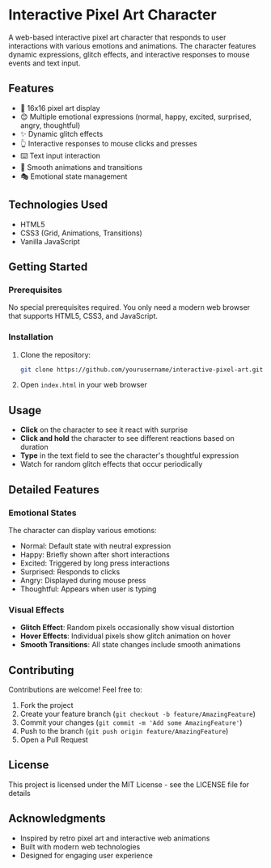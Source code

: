 # Interactive Pixel Art Character

A web-based interactive pixel art character that responds to user interactions with various emotions and animations. The character features dynamic expressions, glitch effects, and interactive responses to mouse events and text input.

## Features

- 🎨 16x16 pixel art display
- 😊 Multiple emotional expressions (normal, happy, excited, surprised, angry, thoughtful)
- ✨ Dynamic glitch effects
- 👆 Interactive responses to mouse clicks and presses
- ⌨️ Text input interaction
- 💫 Smooth animations and transitions
- 🎭 Emotional state management

## Technologies Used

- HTML5
- CSS3 (Grid, Animations, Transitions)
- Vanilla JavaScript

## Getting Started

### Prerequisites

No special prerequisites required. You only need a modern web browser that supports HTML5, CSS3, and JavaScript.

### Installation

1. Clone the repository:
   ```bash
   git clone https://github.com/yourusername/interactive-pixel-art.git
   ```

2. Open `index.html` in your web browser

## Usage

- **Click** on the character to see it react with surprise
- **Click and hold** the character to see different reactions based on duration
- **Type** in the text field to see the character's thoughtful expression
- Watch for random glitch effects that occur periodically

## Detailed Features

### Emotional States

The character can display various emotions:
- Normal: Default state with neutral expression
- Happy: Briefly shown after short interactions
- Excited: Triggered by long press interactions
- Surprised: Responds to clicks
- Angry: Displayed during mouse press
- Thoughtful: Appears when user is typing

### Visual Effects

- **Glitch Effect**: Random pixels occasionally show visual distortion
- **Hover Effects**: Individual pixels show glitch animation on hover
- **Smooth Transitions**: All state changes include smooth animations

## Contributing

Contributions are welcome! Feel free to:

1. Fork the project
2. Create your feature branch (`git checkout -b feature/AmazingFeature`)
3. Commit your changes (`git commit -m 'Add some AmazingFeature'`)
4. Push to the branch (`git push origin feature/AmazingFeature`)
5. Open a Pull Request

## License

This project is licensed under the MIT License - see the LICENSE file for details

## Acknowledgments

- Inspired by retro pixel art and interactive web animations
- Built with modern web technologies
- Designed for engaging user experience